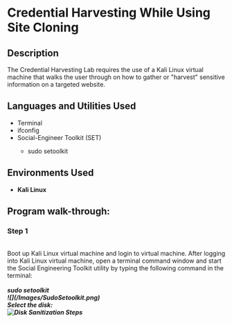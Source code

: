 # Credential Harvesting While Using Site Cloning
<h2>Description</h2>
The Credential Harvesting Lab requires the use of a Kali Linux virtual machine that walks the user through on how to gather or "harvest" sensitive information on a targeted website.
<br />


<h2>Languages and Utilities Used</h2>
<ul><!-- start of main list-->
<li>Terminal</li> 
<li>ifconfig</li>
<li>Social-Engineer Toolkit (SET)</li>
<ul><!-- start of nested list -->
 <li>sudo setoolkit</li>
</ul><!--end of nested list-->
</li>
</ul><!--end of main list -->

<h2>Environments Used </h2>

- <b>Kali Linux</b>

<h2>Program walk-through:</h2>

<p align="center">
<h3>Step 1</h3><br/>
Boot up Kali Linux virtual machine and login to virtual machine. After logging into Kali Linux virtual machine, open a terminal command window and start the Social Engineering Toolkit utility by typing the following command in the terminal: <br />
<br />
<b><i>sudo setoolkit</b</i>
<br />
![](/Images/SudoSetoolkit.png)
<br />
Select the disk:  <br/>
<img src="https://i.imgur.com/tcTyMUE.png" height="80%" width="80%" alt="Disk Sanitization Steps"/>
<br />
<br />
</p>

<!--
 ```diff
- text in red
+ text in green
! text in orange
# text in gray
@@ text in purple (and bold)@@
```
--!>
